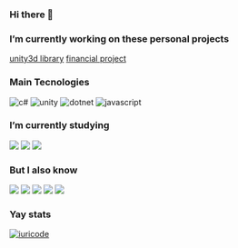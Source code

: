 ### Hi there 👋

### I’m currently working on these personal projects
[unity3d library](https://github.com/Chingling152/the-world)
[financial project](https://github.com/Chingling152/my-financial-hub)

### Main Tecnologies 
![c#](https://img.shields.io/badge/C%23-239120?style=for-the-badge&logo=c-sharp&logoColor=white)   ![unity](https://img.shields.io/badge/Unity-100000?style=for-the-badge&logo=unity&logoColor=white)    ![dotnet](https://img.shields.io/badge/.NET-5C2D91?style=for-the-badge&logo=.net&logoColor=white)    ![javascript](https://img.shields.io/badge/JavaScript-323330?style=for-the-badge&logo=javascript&logoColor=F7DF1E)

### I’m currently studying 
![](https://img.shields.io/badge/React-20232A?style=for-the-badge&logo=react&logoColor=61DAFB)
![](https://img.shields.io/badge/Sass-CC6699?style=for-the-badge&logo=sass&logoColor=white)
![](https://img.shields.io/badge/Lua-2C2D72?style=for-the-badge&logo=lua&logoColor=white)

### But I also know 
![](https://img.shields.io/badge/HTML5-E34F26?style=for-the-badge&logo=html5&logoColor=white)  ![](https://img.shields.io/badge/CSS3-1572B6?style=for-the-badge&logo=css3&logoColor=white)  ![](https://img.shields.io/badge/TypeScript-007ACC?style=for-the-badge&logo=typescript&logoColor=white)  ![](https://img.shields.io/badge/Docker-2496ED?style=for-the-badge&logo=docker&logoColor=white) ![](https://img.shields.io/badge/Angular-DD0031?style=for-the-badge&logo=angular&logoColor=white)

### Yay stats
[![iuricode](https://github-readme-stats.vercel.app/api/top-langs/?username=chingling152&hide=tcl,objective-c&layout=compact&theme=dark)](https://github.com/chingling152/)  
